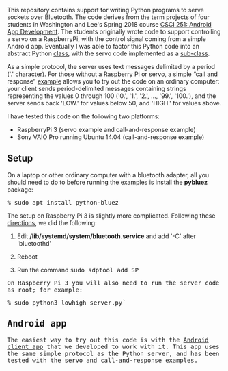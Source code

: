This repository contains support for writing Python programs to serve sockets over Bluetooth.  The code derives from
the term projects of four students in Washington and Lee's Spring 2018 course
[CSCI 251: Android App Development](http://home.wlu.edu/~levys/courses/csci251s2018/).  The students originally
wrote code to support controlling a servo on a RaspberryPi, with the control signal coming from a simple Android
app.  Eventually I was able to factor this Python code into an abstract Python
[class](https://github.com/simondlevy/PythonBluetoothServer/blob/master/bluetooth_server.py), with the
servo code implemented as a 
[sub-class](https://github.com/simondlevy/PythonBluetoothServer/blob/master/servo_server.py).  

As a simple protocol, the server uses text messages delimited by a period ('.' character).   For those without a Raspberry Pi or servo, a simple &ldquo;call and response&rdquo; 
[example](https://github.com/simondlevy/PythonBluetoothServer/blob/master/lowhigh_server.py) 
allows you to try out the code on an ordinary computer: your client sends period-delimited
messages containing strings representing the values 0 through 100 ('0.', '1.',
'2.', ..., '99.', '100.'), and the server sends back 'LOW.' for values below 50,
and 'HIGH.' for values above.  

I have tested this code on the following two platforms:

* RaspberryPi 3 (servo example and call-and-response example)
* Sony VAIO Pro running Ubuntu 14.04 (call-and-response example)

## Setup

On a laptop or other ordinary computer with a bluetooth adapter, all you should need to do to before running the
examples is install the <b>pybluez</b> package:

<pre>
% sudo apt install python-bluez
</pre>

The setup on Raspberry Pi 3 is slightly more complicated.  Following these 
[directions](https://www.raspberrypi.org/forums/viewtopic.php?t=133263), we did the following:

1. Edit <b>/lib/systemd/system/bluetooth.service</b> and add '-C' after 'bluetoothd'

2. Reboot

3. Run the command <tt>sudo sdptool add SP</b>

On Raspberry Pi 3 you will also need to run the server code as root; for example:

<pre>
% sudo python3 lowhigh_server.py`
</pre>

## Android app

The easiest way to try out this code is with the [Android client app](https://github.com/simondlevy/BluetoothClient)
that we developed to work with it.  This app uses the same simple protocol as the Python server, and has been
tested with the servo and call-and-response examples.
